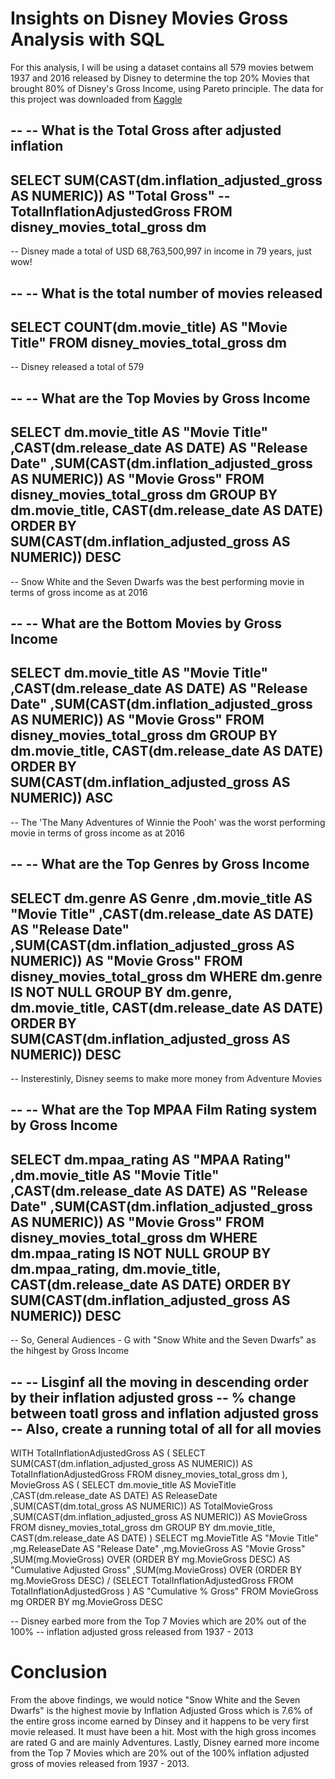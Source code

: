 # Insights on Disney Movies Gross Analysis with SQL

For this analysis, I will be using a dataset contains all 579 movies betwem 1937 and 2016 released by Disney to determine the top 20% Movies that brought 80% of Disney's Gross Income, using Pareto principle. The data for this project was downloaded from [Kaggle]('https://www.kaggle.com/rashikrahmanpritom/disney-movies-19372016-total-gross')

--
-- What is the Total Gross after adjusted inflation
--
SELECT SUM(CAST(dm.inflation_adjusted_gross AS NUMERIC)) AS "Total Gross" -- TotalInflationAdjustedGross
FROM disney_movies_total_gross dm
--
-- Disney made a total of USD 68,763,500,997 in income in 79 years, just wow!

--
-- What is the total number of movies released
--
SELECT COUNT(dm.movie_title) AS "Movie Title" 
FROM disney_movies_total_gross dm
--
-- Disney released a total of 579

-- 
-- What are the Top Movies by Gross Income
--
SELECT dm.movie_title AS "Movie Title"
	   ,CAST(dm.release_date AS DATE) AS "Release Date"
	   ,SUM(CAST(dm.inflation_adjusted_gross AS NUMERIC)) AS "Movie Gross"
FROM disney_movies_total_gross dm
GROUP BY dm.movie_title, CAST(dm.release_date AS DATE)
ORDER BY SUM(CAST(dm.inflation_adjusted_gross AS NUMERIC)) DESC
--
-- Snow White and the Seven Dwarfs was the best performing movie in terms of gross income as at 2016

-- 
-- What are the Bottom Movies by Gross Income
--
SELECT dm.movie_title AS "Movie Title"
	   ,CAST(dm.release_date AS DATE) AS "Release Date"
	   ,SUM(CAST(dm.inflation_adjusted_gross AS NUMERIC)) AS "Movie Gross"
FROM disney_movies_total_gross dm
GROUP BY dm.movie_title, CAST(dm.release_date AS DATE)
ORDER BY SUM(CAST(dm.inflation_adjusted_gross AS NUMERIC)) ASC
--
-- The 'The Many Adventures of Winnie the Pooh' was the worst performing movie in terms of gross income as at 2016

-- 
-- What are the Top Genres by Gross Income
--
SELECT dm.genre AS Genre
	   ,dm.movie_title AS "Movie Title"
	   ,CAST(dm.release_date AS DATE) AS "Release Date"
	   ,SUM(CAST(dm.inflation_adjusted_gross AS NUMERIC)) AS "Movie Gross"
FROM disney_movies_total_gross dm
WHERE dm.genre IS NOT NULL
GROUP BY dm.genre, dm.movie_title, CAST(dm.release_date AS DATE)
ORDER BY SUM(CAST(dm.inflation_adjusted_gross AS NUMERIC)) DESC
--
-- Insterestinly, Disney seems to make more money from Adventure Movies

-- 
-- What are the Top MPAA Film Rating system by Gross Income
--
SELECT dm.mpaa_rating AS "MPAA Rating"
	   ,dm.movie_title AS "Movie Title"
	   ,CAST(dm.release_date AS DATE) AS "Release Date"
	   ,SUM(CAST(dm.inflation_adjusted_gross AS NUMERIC)) AS "Movie Gross"
FROM disney_movies_total_gross dm
WHERE dm.mpaa_rating IS NOT NULL
GROUP BY dm.mpaa_rating, dm.movie_title, CAST(dm.release_date AS DATE)
ORDER BY SUM(CAST(dm.inflation_adjusted_gross AS NUMERIC)) DESC
--
-- So, General Audiences - G with "Snow White and the Seven Dwarfs" as the hihgest by Gross Income

--
-- Lisginf all the moving in descending order by their inflation adjusted gross
-- % change between toatl gross and inflation adjusted gross
-- Also, create a running total of all for all movies
--
WITH TotalInflationAdjustedGross AS
(
	SELECT SUM(CAST(dm.inflation_adjusted_gross AS NUMERIC)) AS TotalInflationAdjustedGross
	FROM disney_movies_total_gross dm
),
MovieGross AS
(
	SELECT dm.movie_title AS MovieTitle
		   ,CAST(dm.release_date AS DATE) AS ReleaseDate
		   ,SUM(CAST(dm.total_gross AS NUMERIC)) AS TotalMovieGross
		   ,SUM(CAST(dm.inflation_adjusted_gross AS NUMERIC)) AS MovieGross
	FROM disney_movies_total_gross dm
	GROUP BY dm.movie_title, CAST(dm.release_date AS DATE)
)
SELECT mg.MovieTitle AS "Movie Title"
	   ,mg.ReleaseDate AS "Release Date"
	   ,mg.MovieGross AS "Movie Gross"
	   ,SUM(mg.MovieGross) OVER (ORDER BY mg.MovieGross DESC) AS "Cumulative Adjusted Gross"
	   ,SUM(mg.MovieGross) OVER (ORDER BY mg.MovieGross DESC) / (SELECT TotalInflationAdjustedGross FROM TotalInflationAdjustedGross )  AS "Cumulative % Gross"
FROM MovieGross mg
ORDER BY mg.MovieGross DESC

-- Disney earbed more from the Top 7 Movies which are 20%  out of the 100%
-- inflation adjusted gross released from 1937 - 2013

# Conclusion
From the above findings, we would notice "Snow White and the Seven Dwarfs" is the highest movie by Inflation Adjusted Gross which is 7.6% of the entire gross income earned by Dinsey and it happens to be very first movie released. It must have been a hit. Most with the high gross incomes are rated G and are mainly Adventures. Lastly, Disney earned more income from the Top 7 Movies which are 20%  out of the 100% inflation adjusted gross of movies released from 1937 - 2013.

